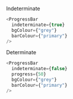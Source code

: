 Indeterminate
```js
<ProgressBar
  indeterminate={true}
  bgColour={"grey"}
  barColour={"primary"}
/>
```

Determinate
```js
<ProgressBar
  indeterminate={false}
  progress={50}
  bgColour={"grey"}
  barColour={"primary"}
/>
```